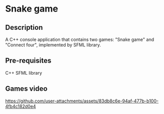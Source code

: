 # Snake game

## Description
A C++ console application that contains two games: "Snake game" and "Connect four", implemented by SFML library.

## Pre-requisites
C++ SFML library

## Games video
https://github.com/user-attachments/assets/83db8c6e-94af-477b-b100-4fb4c182d0e4
